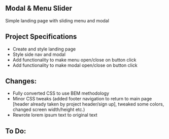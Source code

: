 ## Modal & Menu Slider

Simple landing page with sliding menu and modal

## Project Specifications

- Create and style landing page
- Style side nav and modal
- Add functionality to make menu open/close on button click
- Add functionality to make modal open/close on button click

## Changes:
- Fully converted CSS to use BEM methodology
- Minor CSS tweaks (added footer navigation to return to main page [header already taken by project header/sign up], tweaked some colors, changed screen width/height etc.)
- Rewrote lorem ipsum text to original text

## To Do:
